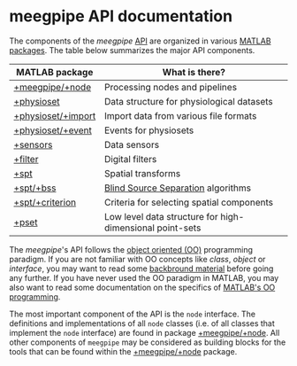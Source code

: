 meegpipe API documentation
========

The components of the _meegpipe_ [API][api] are organized in various
[MATLAB packages][matlab-pkg]. The table below summarizes 
the major API components.

[api]: http://en.wikipedia.org/wiki/Application_programming_interface
[matlab-pkg]: http://www.mathworks.nl/help/matlab/matlab_oop/scoping-classes-with-packages.html

MATLAB package    | What is there?                                                  
--------------    | --------------------                                            
[+meegpipe/+node][meegpipe.node]   		 | Processing nodes and pipelines                                   
[+physioset][physioset]            		 | Data structure for physiological datasets 
[+physioset/+import][physioset.import]   | Import data from various file formats 	          
[+physioset/+event][physioset.event]     | Events for physiosets                     
[+sensors][sensors]              		 | Data sensors    
[+filter][filter]		  		   		 | Digital filters                           
[+spt][spt] 	  				   		 | Spatial transforms                        
[+spt/+bss][spt.bss]         	   		 | [Blind Source Separation][bss] algorithms                     
[+spt/+criterion][spt.criterion]   		 | Criteria for selecting spatial components                           
[+pset][pset]                            | Low level data structure for high-dimensional point-sets


[bss]: http://en.wikipedia.org/wiki/Blind_source_separation

[meegpipe.node]: ./+node/README.md
[filter]: ../+filter/README.md
[spt]: ../+spt/README.md
[spt.bss]: ../+spt/+bss/README.md
[spt.criterion]: ../+spt/+criterion/README.md
[physioset]: ../+physioset/README.md
[physioset.import]:  ../+physioset/+import/README.md
[physioset.event]: ../+physioset/+event/README.md
[sensors]: ../+sensors/README.md
[pset]: ../+pset/README.md

The _meegpipe_'s API follows the [object oriented (OO)][oo-programming] 
programming paradigm. If you are not familiar with OO concepts like
_class_, _object_ or _interface_, you may want to read some
[backbround material][oo-concepts] before going any further. If you have
never used the OO paradigm in MATLAB, you may also want to read some
documentation on the specifics of [MATLAB's OO programming][matlab-oo].

[oo-concepts]: http://docs.oracle.com/javase/tutorial/java/concepts/

The most important component of the API is the `node` interface. The 
definitions and implementations of all `node` classes (i.e. of all classes
that implement the `node` interface) are found in package 
[+meegpipe/+node][meegpipe.node]. All other components of `meegpipe` may be
considered as building blocks for the tools that can be found within the 
[+meegpipe/+node][meegpipe.node] package.

[oo-programming]: http://en.wikipedia.org/wiki/Object-oriented_programming
[matlab-oo]: http://www.mathworks.nl/help/matlab/object-oriented-programming.html

